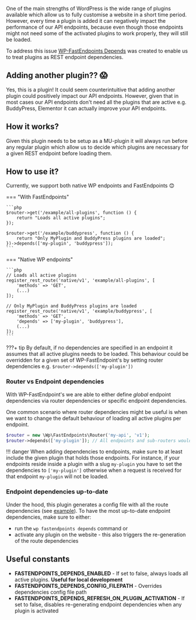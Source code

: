 One of the main strengths of WordPress is the wide range of plugins available
which allow us to fully customise a website in a short time period. However, every time a plugin
is added it can negatively impact the performance of our API endpoints, because even
though those endpoints might not need some of the activated plugins to work properly, they will
still be loaded.

To address this issue [WP-FastEndpoints Depends](https://github.com/matapatos/wp-fastendpoints-depends)
was created to enable us to treat plugins as REST endpoint dependencies.

## Adding another plugin?? 😱

Yes, this is a plugin! It could seem counterintuitive that adding another plugin could
positively impact our API endpoints. However, given that in most cases our API
endpoints don't need all the plugins that are active e.g. BuddyPress, Elementor
it can actually improve your API endpoints.

## How it works?

Given this plugin needs to be setup as a MU-plugin it will always run before any regular plugin
which allow us to decide which plugins are necessary for a given REST endpoint before loading them.

## How to use it?

Currently, we support both native WP endpoints and FastEndpoints 😊

=== "With FastEndpoints"

    ```php
    $router->get('/example/all-plugins', function () {
        return "Loads all active plugins";
    });

    $router->get('/example/buddypress', function () {
        return "Only MyPlugin and BuddyPress plugins are loaded"; 
    })->depends(['my-plugin', 'buddypress']);
    ```

=== "Native WP endpoints"

    ```php
    // Loads all active plugins
    register_rest_route('native/v1', 'example/all-plugins', [
        'methods' => 'GET',
        (...)
    ]);

    // Only MyPlugin and BuddyPress plugins are loaded
    register_rest_route('native/v1', 'example/buddypress', [
        'methods' => 'GET',
        'depends' => ['my-plugin', 'buddypress'],
        (...)
    ]);
    ```

???+ tip
    By default, if no dependencies are specified in an endpoint it assumes that all active plugins needs
    to be loaded. This behaviour could be overridden for a given set of WP-FastEndpoint's by setting
    router dependencies e.g. `$router->depends(['my-plugin'])`

### Router vs Endpoint dependencies

With WP-FastEndpoint's we are able to either define _global_ endpoint dependencies via router dependencies
or specific endpoint dependencies.

One common scenario where router dependencies might be useful is when we want to change the default behaviour
of loading all active plugins per endpoint.

```php
$router = new \Wp\FastEndpoints\Router('my-api', 'v1');
$router->depends(['my-plugin']); // All endpoints and sub-routers would have this dependency
```

!!! danger
    When adding dependencies to endpoints, make sure to at least include the given plugin that holds those endpoints.
    For instance, if your endpoints reside inside a plugin with a slug `my-plugin` you have to set the dependencies
    to `['my-plugin']` otherwise when a request is received for that endpoint `my-plugin` will not be loaded.

### Endpoint dependencies up-to-date

Under the hood, this plugin generates a config file with all the route dependencies (see [example](https://github.com/matapatos/wp-fastendpoints-depends/blob/main/tests/Data/config.php)).
To have the most up-to-date endpoint dependencies, make sure to either:

- run the `wp fastendpoints depends` command or 
- activate any plugin on the website - this also triggers the re-generation of the route dependencies

## Useful constants

- **FASTENDPOINTS_DEPENDS_ENABLED** - If set to false, always loads all active plugins. **Useful for local development**  
- **FASTENDPOINTS_DEPENDS_CONFIG_FILEPATH** - Overrides dependencies config file path
- **FASTENDPOINTS_DEPENDS_REFRESH_ON_PLUGIN_ACTIVATION** - If set to false, disables re-generating endpoint dependencies
when any plugin is activated
